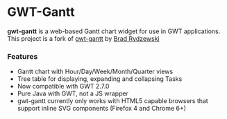 # GWT-Gantt

**gwt-gantt** is a web-based Gantt chart widget for use in GWT applications. This project is a fork of [gwt-gantt](https://code.google.com/p/gwtgantt/) by [Brad Rydzewski](https://plus.google.com/+BradRydzewski)

### Features

* Gantt chart with Hour/Day/Week/Month/Quarter views
* Tree table for displaying, expanding and collapsing Tasks
* Now compatible with GWT 2.7.0
* Pure Java with GWT, not a JS wrapper
* gwt-gantt currently only works with HTML5 capable browsers that support inline SVG components (Firefox 4 and Chrome 6+)
